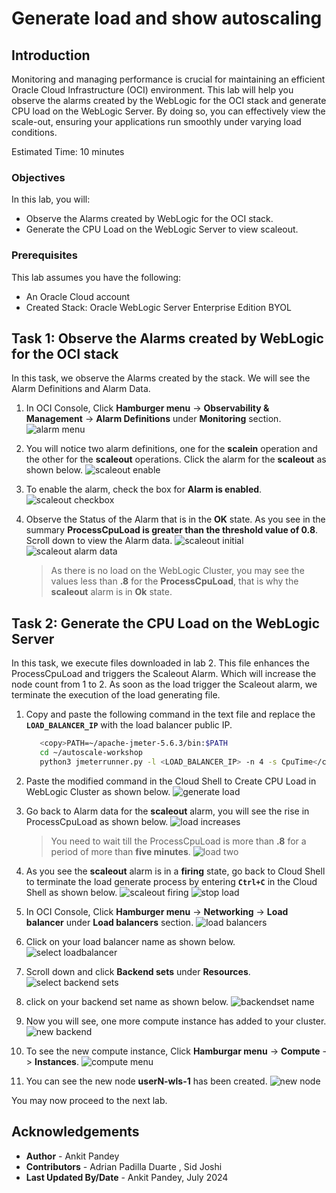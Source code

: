 # Generate load and show autoscaling 

## Introduction

Monitoring and managing performance is crucial for maintaining an efficient Oracle Cloud Infrastructure (OCI) environment. This lab will help you observe the alarms created by the WebLogic for the OCI stack and generate CPU load on the WebLogic Server. By doing so, you can effectively view the scale-out, ensuring your applications run smoothly under varying load conditions.

Estimated Time: 10 minutes

### Objectives

In this lab, you will:

* Observe the Alarms created by WebLogic for the OCI stack.
* Generate the CPU Load on the WebLogic Server to view scaleout.

### Prerequisites
This lab assumes you have the following:

* An Oracle Cloud account
* Created Stack: Oracle WebLogic Server Enterprise Edition BYOL

## Task 1: Observe the Alarms created by WebLogic for the OCI stack

In this task, we observe the Alarms created by the stack. We will see the Alarm Definitions and Alarm Data.

1. In OCI Console, Click **Hamburger menu** -> **Observability & Management** -> **Alarm Definitions** under **Monitoring** section.
 ![alarm menu](images/alarm-menu.png)

2. You will notice two alarm definitions, one for the **scalein** operation and the other for the **scaleout** operations. Click the alarm for the **scaleout** as shown below.
 ![scaleout enable](images/scaleout-enable.png)
    
3. To enable the alarm, check the box for **Alarm is enabled**.
 ![scaleout checkbox](images/scaleout-checkbox.png)


4. Observe the Status of the Alarm that is in the **OK** state. As you see in the summary  **ProcessCpuLoad is greater than the threshold value of 0.8**. Scroll down to view the Alarm data.
 ![scaleout initial](images/scaleout-alarm-initial.png)
 ![scaleout alarm data](images/scaleout-alarm-data.png)

    > As there is no load on the WebLogic Cluster, you may see the values less than **.8** for the **ProcessCpuLoad**, that is why the **scaleout** alarm is in **Ok** state.



## Task 2: Generate the CPU Load on the WebLogic Server

In this task, we execute files downloaded in lab 2. This file enhances the ProcessCpuLoad and triggers the Scaleout Alarm. Which will increase the node count from 1 to 2. As soon as the load trigger the Scaleout alarm, we terminate the execution of the load generating file.

1. Copy and paste the following command in the text file and replace the **`LOAD_BALANCER_IP`** with the load balancer public IP.
      ```bash
         <copy>PATH=~/apache-jmeter-5.6.3/bin:$PATH
         cd ~/autoscale-workshop
         python3 jmeterrunner.py -l <LOAD_BALANCER_IP> -n 4 -s CpuTime</copy>
      ```


2. Paste the modified command in the Cloud Shell to Create CPU Load in WebLogic Cluster as shown below.
   ![generate load](images/generate-load.png)

3. Go back to Alarm data for the **scaleout** alarm, you will see the rise in ProcessCpuLoad as shown below.
   ![load increases](images/increase-load.png)
    
    > You need to wait till the ProcessCpuLoad is more than **.8** for a period of more than **five minutes**.
   ![load two](images/load-five.png)

4. As you see the **scaleout** alarm is in a **firing** state, go back to Cloud Shell to terminate the load generate process by entering **`Ctrl+C`** in the Cloud Shell as shown below.
   ![scaleout firing](images/scaleout-firing.png)
   ![stop load](images/stop-load.png)


5. In OCI Console, Click **Hamburger menu** -> **Networking** -> **Load balancer** under **Load balancers** section.
   ![load balancers](images/menu-loadbalancer.png)

6. Click on your load balancer name as shown below.
   ![select loadbalancer](images/select-loadbalancer.png)

7. Scroll down and click **Backend sets** under **Resources**.
   ![select backend sets](images/select-backend-sets.png)

8. click on your backend set name as shown below.
   ![backendset name](images/backendset-name.png)

9. Now you will see, one more compute instance has added to your cluster. 
   ![new backend](images/new-backend.png)

10. To see the new compute instance, Click **Hamburgar menu** -> **Compute** -> **Instances**.
   ![compute menu](images/compute-menu.png)

11. You can see the new node **userN-wls-1** has been created.
   ![new node](images/new-node.png)

   You may now proceed to the next lab.
    

## Acknowledgements
* **Author** -  Ankit Pandey
* **Contributors** - Adrian Padilla Duarte , Sid Joshi
* **Last Updated By/Date** - Ankit Pandey, July 2024
